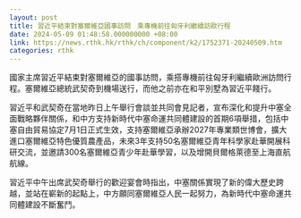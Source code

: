 ```yaml
---
layout: post
title: 習近平結束對塞爾維亞國事訪問　乘專機前往匈牙利繼續訪歐行程
date: 2024-05-09 01:48:58.000000000 +08:00
link: https://news.rthk.hk/rthk/ch/component/k2/1752371-20240509.htm
categories: rthk
---
```


國家主席習近平結束對塞爾維亞的國事訪問，乘搭專機前往匈牙利繼續歐洲訪問行程。塞爾維亞總統武契奇到機場送行，而他之前亦在和平別墅為習近平餞行。

習近平和武契奇在當地昨日上午舉行會談並共同會見記者，宣布深化和提升中塞全面戰略夥伴關係，和中方支持新時代中塞命運共同體建設的首期6項舉措，包括中塞自由貿易協定7月1日正式生效，支持塞爾維亞承辦2027年專業類世博會，擴大進口塞爾維亞特色優質農產品，未來3年支持50名塞爾維亞青年科學家赴華開展科研交流，並邀請300名塞爾維亞青少年赴華學習，以及增開貝爾格萊德至上海直航航線。

習近平中午出席武契奇舉行的歡迎宴會時指出，中塞關係實現了新的偉大歷史跨越，並站在嶄新的起點上，中方願同塞爾維亞人民一起努力，為新時代中塞命運共同體建設不斷奮鬥。
